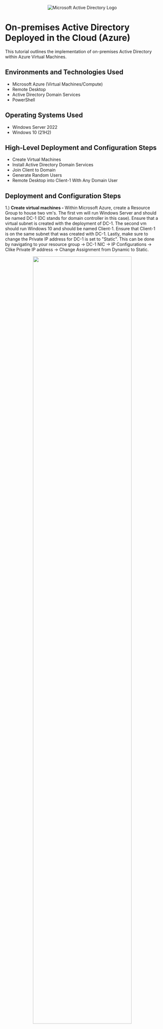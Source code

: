 <p align="center">
<img src="https://i.imgur.com/pU5A58S.png" alt="Microsoft Active Directory Logo"/>
</p>

<h1>On-premises Active Directory Deployed in the Cloud (Azure)</h1>
This tutorial outlines the implementation of on-premises Active Directory within Azure Virtual Machines.<br />

<h2>Environments and Technologies Used</h2>

- Microsoft Azure (Virtual Machines/Compute)
- Remote Desktop
- Active Directory Domain Services
- PowerShell

<h2>Operating Systems Used </h2>

- Windows Server 2022
- Windows 10 (21H2)

<h2>High-Level Deployment and Configuration Steps</h2>

- Create Virtual Machines
- Install Active Directory Domain Services
- Join Client to Domain
- Generate Random Users
- Remote Desktop into Client-1 With Any Domain User

<h2>Deployment and Configuration Steps</h2>

<p> 1.) <strong>Create virtual machines - </strong>Within Microsoft Azure, create a Resource Group to house two vm's. The first vm will run Windows Server and should be named DC-1 (DC stands for domain controller in this case). Ensure that a virtual subnet is created with the deployment of DC-1. The second vm should run Windows 10 and should be named Client-1. Ensure that Client-1 is on the same subnet that was created with DC-1. Lastly, make sure to change the Private IP address for DC-1 is set to "Static". This can be done by navigating to your resource group -> DC-1 NIC -> IP Configurations -> Clike Private IP address -> Change Assignment from Dynamic to Static.
</p>
<p align="center">
<img src="https://i.imgur.com/f8hq6tQ.png" height="80%" width="80%" />
</p>
<br /><br />
<p>DC-1's settings should look like this (Your Public and Private IP addresses will probably be different).</p>
<br /><br />
<p align="center">
<img src="https://i.imgur.com/f9AmTOv.png" height="80%" width="80%" />
</p>
<br /><br />
<p>Client-1's settings should look like this (Your Public and Pricate IP addresses will probably be different).</p>
<br /><br />
<p>
<p align="center">
<img src="https://i.imgur.com/TITFM1z.png" height="80%" width="80%" />
</p>
<p>---------------------------------------------------------------------------------------------------------------------------------</p>
<br />

<p> 2.) <strong>Ensure connectivity between DC-1 and Client-1 - </strong> Remote Desktop into DC-1. In the search bar, type "firewall". Open Windows Defender Firewall -> Advanced Settings -> Inbound Rules -> Highlight the 4 Inbound Rules that start with "Core Networking Diagnostics - ICMP Echo Request..." and click Enable Rule. Ensure that they have all have a green check mark next to their names. Next, Remote Desktop into Client-1 and open Command Prompt. In Command Prompt, type: "ping 10.0.0.4" and hit Enter (note that 10.0.0.4 is the Private IP address for DC-1, be sure to enter the Private IP address for your DC-1 as it may be different than mine). If you recieve successful replies from DC-1, everything is working properly so far.
</p>
<p align="center">
<img src="https://i.imgur.com/1T0Q0DV.png" height="80%" width="80%" />
</p>
<p align="center">
<img src="https://i.imgur.com/TwlkSVT.png" height="80%" width="80%" />
</p>
<p>---------------------------------------------------------------------------------------------------------------------------------</p>
<br />

<p> 3.) <strong>Install Active Directory Domain Services on DC-1 - </strong>Remote Desktop back in to DC-1. Open up the Server Manager if it isn't already. Click "Add Roles and Features" -> Next x3 -> Select the "Active Directory Domain Services -> Add Features -> Next x2 -> Install. Next, in Server Manager, click the flag with exclamation point at the top right of the window and click "Promote this server to a domain controller". A pop-up window will appear. Select "Add new forest" and then choose a domain name for the server (I chose "mydomain.com"). Click Next and then create a password. Click Next until you can click Install and click Install. This will initiate the process of promoting DC-1 into a domain controller. DC-1 will restart and you will need to Remote Desktop back in to DC-1. You will need to log back in to DC-1 within the context of it being a domain controller. My username in this case is "mydomain.com\aric" (yours will be "mydomain.com\*yourname*").
</p>
<p align="center">
<img src="https://i.imgur.com/4SG6A1B.png" />
</p>
<p>---------------------------------------------------------------------------------------------------------------------------------</p>
<br />

<p> 4.) <strong>Create an Admin and Normal User Account in DC-1</strong>Once logged back in to DC-1, open Server Manager if it isn't already open. Click Tools  in the top-right of Windows Server and select Active Directory Users and Computers. Once inside: right-click "mydomain.com" -> hover over New -> click Organizational Unit and name it "_ADMINS". Repeat this process and create another Organizational Unit called "_EMPLOYEES". Right-click the _ADMINS folder -> hover over New -> click User. Here we will create our admin account for the domain controller. It is good practice to do this as opposed to using a generic user account. We will use Jane Doe as the admin account, with the User Logon name jane_doe. Create a password and uncheck the "User must change password at next login" box, and check the "Password never expires" box and click Next and Finish. Click into _ADMINS -> Right-click Jane Doe -> Properties -> click Member of -> Add -> type domain -> click Check Names -> Select Domain Admins. Click OK -> Apply -> OK and Jane Doe is now an admin for the domain controller. From here on out, we will operate DC-1 with the mydomain.com\jane_admin account.
</p>
<p align="center">
<img src="https://i.imgur.com/aTHP4rs.png" height="80%" width="80%" />
</p>
<p>---------------------------------------------------------------------------------------------------------------------------------</p>
<br />

<p> 5.) <strong>Join Client-1 to mydomain.com - </strong>From the Azure Portal: go to the Resource Group and click on the NIC for Client-1 -> Click DNS Servers -> Custom -> type in the Private IP address for DC-1 and click Save. Remain in Azure and navigate to Client-1 and restart the vm, this will refresh the DNS server for Client-1. Log back in to Client-1 with the original credentials and open up Command Prompt. Type "ipconfig /all" and ensure the DNS server has is now the Private IP address for DC-1. If it is: Right-click the Windows Icon on the bottom-left -> System -> Rename this PC (advanced) -> Change -> Under Member Of click Domain and enter the domain that was created (mydomain.com in this case) -> Click OK -> A popup window will appear where you can enter the credentials for jane_admin (mydomain.com\jane_admin & the password you chose). If successful, a popup window will appear that says "Welcome to the mydomain.com domain". Client-1 will need to restart, but is now a member of the mydomain.com domain and any users under the mydomain.com domain can login to it. To ensure that Client-1 is a member of the domain, Remote Desktop into DC-1 -> Server Manager -> Tools -> Active Directory Users and Computers -> Highlight mydomain.com -> Double-click the Computers directory, and Client-1 should be there. For ease of access, create a new Organizational Unit called "_CLIENTS" and drag Client-1 inside of there.
</p>
<p align="center">
<img src="https://i.imgur.com/ndgJ1cW.png" height="80%" width="80%" />
</p>
<p align="center">
<img src="https://i.imgur.com/yCYj9BW.png" height="80%" width="80%" />
</p>
<p>---------------------------------------------------------------------------------------------------------------------------------</p>
<br />

<p> 6.) <strong>Setup Remote Desktop for non-administrative users on Client-1 - </strong>Remote Desktop back in to Client-1 with the username "mydomain.com\jane_admin" and jane_admin's password. Right-click the Windows icon on the bottom-left of the screen -> System -> Remote Desktop -> Select users that can remotely access this PC -> Add -> type "domain" -> Click Check Names -> Select Domain Users -> OK x3. Now, any non-administrative user who is a member of mydomain.com will be able to Remote Desktop into Client-1. This is typically done with Group Policy to change many computers at once, but because only 1 client is used for this lab Group Policy was not used.
</p>
<p align="center">
<img src="https://i.imgur.com/ehJw5bk.png" />
</p>
<p>---------------------------------------------------------------------------------------------------------------------------------</p>
<br />

<p> 7.) <strong>Create 500 random users - </strong>This setp will serve as a proof of concept to simulate an organization with many users operating within mydomain.com. Navigate to <a href="https://github.com/agarcia-it/configure-ad/blob/main/create_500_random_users.ps1">https://github.com/agarcia-it/configure-ad/blob/main/create_500_random_users.ps1</a> and copy the raw contents of the Powershell script. Login to DC-1 as jane_admin and open Windows Powershell ISE as an administrator. Click New and paste the script into the field. Click Run Script and 500 randomly generated users will be created. All usernames will are structured on a firstname.lastname basis with the password "Password1" for all of them. This means that we can use any of these randomly created credentials in order to login to Client-1 because they are all users operating within mydomain.com - simulating an environment where any members (or employees) can login to any machine on the network.
</p>
<p align="center">
<img src="https://i.imgur.com/SsIGjrO.png" height="80%" width="80%" />
</p>
<p>---------------------------------------------------------------------------------------------------------------------------------</p>
<br />

<p> 8.) <strong>Login to Client-1 with a random user - </strong>While in DC-1: Open Windows Server Manager -> Tools -> Active Directory Users and Computers -> double-click the _EMPLOYEES directory. This directory contains all of the 500 newly created users that were made. Right-click any user -> Properties -> Account -> highlight and copy the "firstname.lastname" username. Open a new Remote Desktop session and enter the username "mydomain.com\firstname.lastname" and password "Password1". You should be able to login to Client-1 with this random user - and with any of the other randomly created user in the _EMPLOYEES directory on DC-1. 
</p>
<p align="center">
<img src="https://i.imgur.com/FSjiK8W.png" />
</p>
<p align="center">
<img src="https://i.imgur.com/DQcns0C.png" height="60%" width="60%" />
</p>
<p>---------------------------------------------------------------------------------------------------------------------------------</p>
<br />

<p> 9.) <strong>Verify the user and host - </strong>Finally, as a redundant step to verify that the random user was able to login successfully, open the Command Prompt for Client-1 and type "whoami" and hit enter. You should see the random user's name that you selected. Next, type "hostname" and hit enter. you should see that the host machine that you are using is in fact Client-1. This concludes this tutorial, and congratulations on setting up Active Directory Users and Computers! 
</p>
<p align="center">
<img src="https://i.imgur.com/F0x9eYs.png" height="80%" width="80%" />
</p>
